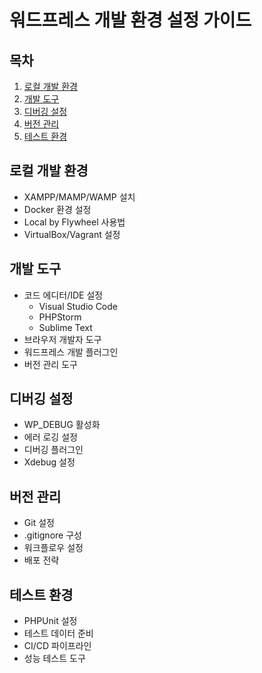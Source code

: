 # 워드프레스 개발 환경 설정 가이드

## 목차
1. [로컬 개발 환경](#로컬-개발-환경)
2. [개발 도구](#개발-도구)
3. [디버깅 설정](#디버깅-설정)
4. [버전 관리](#버전-관리)
5. [테스트 환경](#테스트-환경)

## 로컬 개발 환경
- XAMPP/MAMP/WAMP 설치
- Docker 환경 설정
- Local by Flywheel 사용법
- VirtualBox/Vagrant 설정

## 개발 도구
- 코드 에디터/IDE 설정
  - Visual Studio Code
  - PHPStorm
  - Sublime Text
- 브라우저 개발자 도구
- 워드프레스 개발 플러그인
- 버전 관리 도구

## 디버깅 설정
- WP_DEBUG 활성화
- 에러 로깅 설정
- 디버깅 플러그인
- Xdebug 설정

## 버전 관리
- Git 설정
- .gitignore 구성
- 워크플로우 설정
- 배포 전략

## 테스트 환경
- PHPUnit 설정
- 테스트 데이터 준비
- CI/CD 파이프라인
- 성능 테스트 도구

